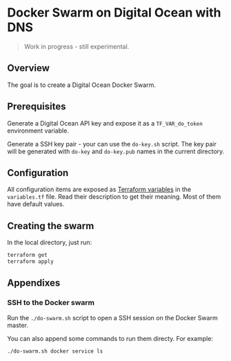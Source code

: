 # Docker Swarm on Digital Ocean with DNS

> Work in progress - still experimental.

## Overview

The goal is to create a Digital Ocean Docker Swarm.

## Prerequisites

Generate a Digital Ocean API key and expose it as a `TF_VAR_do_token` environment variable.

Generate a SSH key pair - your can use the `do-key.sh` script. The key pair will be generated with `do-key` and
`do-key.pub` names in the current directory.

## Configuration

All configuration items are exposed as [Terraform variables](https://www.terraform.io/docs/configuration/variables.html)
in the `variables.tf` file. Read their description to get their meaning. Most of them have default values.

## Creating the swarm

In the local directory, just run:

```bash
terraform get
terraform apply
```

## Appendixes

### SSH to the Docker swarm

Run the `./do-swarm.sh` script to open a SSH session on the Docker Swarm master.

You can also append some commands to run them directy. For example:

```bash
./do-swarm.sh docker service ls
```
